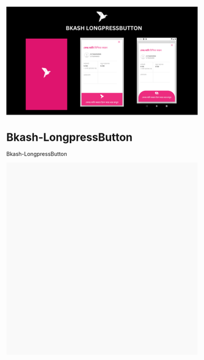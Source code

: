 [![MasterHead](https://raw.githubusercontent.com/MuntasirArafat/Bkash-LongpressButton/main/assets/BKASH%20LONGPRESSBUTTON.png)](https://muntasir.com)


# Bkash-LongpressButton
Bkash-LongpressButton


<div data-snack-id="@muntasir/lognpress-bkash-button" data-snack-platform="web" data-snack-preview="true" data-snack-theme="light" style="overflow:hidden;background:#F9F9F9;border:1px solid var(--color-border);border-radius:4px;height:505px;width:100%"></div>
<script async src="https://snack.expo.dev/embed.js"></script>
